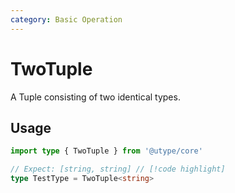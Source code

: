 ```yaml
---
category: Basic Operation
---
```


# TwoTuple

<TypeInfo category="Basic Operation" />

A Tuple consisting of two identical types.

## Usage

```ts twoslash
import type { TwoTuple } from '@utype/core'

// Expect: [string, string] // [!code highlight]
type TestType = TwoTuple<string>
```
